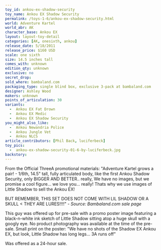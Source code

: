 ```yaml
---
toy_id: ankou-ex-shadow-security
toy_name: Ankou EX Shadow Security
permalink: /toys-1-6/ankou-ex-shadow-security.html
world: Adventure Kartel
world_abr: AK
character_base: Ankou EX
layout: layout-toy-detail
categories: [AK, onesixth, ankou]
release_date: 5/18/2011
release_price: $160 USD
scale: one sixth
size: 14.5 inches tall
comes_with: unknown
edition_qty: unknown
exclusive: no
secret_drop:
sold_where: bambaland.com
packaging_type: single blind box, exclusive 3-pack at bambaland.com
designer: Ashley Wood
makers: unknown
points_of_articulation: 30
variants: 
  -  Ankou EX Fat Drown
  -  Ankou EX Medic
  -  Ankou EX Shadow Security
you_might_also_like:
  -  Ankou Newandria Police
  -  Ankou Jungle Vet
  -  Ankou NLCS
article_contributors: [Phil Back, luciferbeck]
toy_pics: 
  -  ankou-ex-shadow-security-01-6-by-luciferbeck.jpg
backstory:
---
```

From the Official ThreeA promotional materials:
"Adventure Kartel grows a pair! - 1/6th, 14.5" tall, fully articulated body, like the first Ankou Shadow Security, only BIGGER AND BETTER.. really, We have no images, but we promise a cool figure... we love you... really! Thats why we use images of Little Shadow to sell the Ankou EX!

BUT REMEMBER, THIS SET DOES NOT COME WITH LIL SHADOW OR A SKULL < THEY ARE LURES!!!!" - *Source: Bambaland.com sale page*

This guy was offered up for pre-sale with a promo poster image featuring a black-n-white ink sketch of Little Shadow sitting atop a huge skull with a googly eye. No product photography was available at the time of the pre-sale. Small print on the poster: "We have no shots of the Shadow EX Ankou EX, but look, Little Shadow has long legs... 3A runs off"

Was offered as a 24-hour sale.